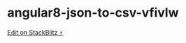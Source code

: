 # angular8-json-to-csv-vfivlw

[Edit on StackBlitz ⚡️](https://stackblitz.com/edit/angular8-json-to-csv-vfivlw)